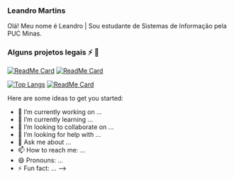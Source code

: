 ### Leandro Martins
Olá! Meu nome é Leandro | Sou estudante de Sistemas de Informação pela PUC Minas.<br/>

### Alguns projetos legais ⚡ :pushpin:
[![ReadMe Card](https://github-readme-stats.vercel.app/api/pin/?username=LeandroMartins0&repo=node_js_blogapp_express)](https://github.com/LeandroMartins0/node_js_blogapp_express)
[![ReadMe Card](https://github-readme-stats.vercel.app/api/pin/?username=LeandroMartins0&repo=springboot_2_java_11)](https://github.com/LeandroMartins0/springboot_2_java_11)


[![Top Langs](https://github.com/LeandroMartins0/springboot_2_java_11)]()
[![ReadMe Card](https://github.com/LeandroMartins0/node_js_blogapp_express)]()

Here are some ideas to get you started:

- 🔭 I’m currently working on ...
- 🌱 I’m currently learning ...
- 👯 I’m looking to collaborate on ...
- 🤔 I’m looking for help with ...
- 💬 Ask me about ...
- 📫 How to reach me: ...
- 😄 Pronouns: ...
- ⚡ Fun fact: ...
-->


